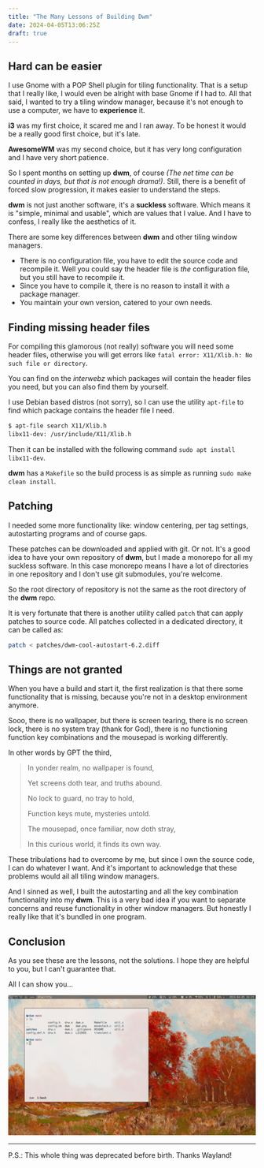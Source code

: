```yaml
---
title: "The Many Lessons of Building Dwm"
date: 2024-04-05T13:06:25Z
draft: true
---
```


## Hard can be easier

I use Gnome with a POP Shell plugin for tiling functionality. That is a setup that I really like, I would even be alright with base Gnome if I had to. All that said, I wanted to try a tiling window manager, because it's not enough to use a computer, we have to **experience** it.

**i3** was my first choice, it scared me and I ran away. To be honest it would be a really good first choice, but it's late.

**AwesomeWM** was my second choice, but it has very long configuration and I have very short patience.

So I spent months on setting up **dwm**, of course _(The net time can be counted in days, but that is not enough drama!)_. Still, there is a benefit of forced slow progression, it makes easier to understand the steps.

**dwm** is not just another software, it's a **suckless** software. Which means it is "simple, minimal and usable", which are values that I value. And I have to confess, I really like the aesthetics of it.

There are some key differences between **dwm** and other tiling window managers.

- There is no configuration file, you have to edit the source code and recompile it. Well you could say the header file is _the_ configuration file, but you still have to recompile it.
- Since you have to compile it, there is no reason to install it with a package manager.
- You maintain your own version, catered to your own needs.

## Finding missing header files

For compiling this glamorous (not really) software you will need some header files, otherwise you will get errors like `fatal error: X11/Xlib.h: No such file or directory`.

You can find on the _interwebz_ which packages will contain the header files you need, but you can also find them by yourself.

I use Debian based distros (not sorry), so I can use the utility `apt-file` to find which package contains the header file I need.

```bash
$ apt-file search X11/Xlib.h
libx11-dev: /usr/include/X11/Xlib.h
```

Then it can be installed with the following command `sudo apt install libx11-dev`.

**dwm** has a `Makefile` so the build process is as simple as running `sudo make clean install`.

## Patching

I needed some more functionality like: window centering, per tag settings, autostarting programs and of course gaps.

These patches can be downloaded and applied with git. Or not. It's a good idea to have your own repository of **dwm**, but I made a monorepo for all my suckless software. In this case monorepo means I have a lot of directories in one repository and I don't use git submodules, you're welcome.

So the root directory of repository is not the same as the root directory of the **dwm** repo.

It is very fortunate that there is another utility called `patch` that can apply patches to source code. All patches collected in a dedicated directory, it can be called as:

```bash
patch < patches/dwm-cool-autostart-6.2.diff
```

## Things are not granted

When you have a build and start it, the first realization is that there some functionality that is missing, because you're not in a desktop environment anymore.

Sooo, there is no wallpaper, but there is screen tearing, there is no screen lock, there is no system tray (thank for God), there is no functioning function key combinations and the mousepad is working differently.

In other words by GPT the third,

> In yonder realm, no wallpaper is found,
>
> Yet screens doth tear, and truths abound.
>
> No lock to guard, no tray to hold,
>
> Function keys mute, mysteries untold.
>
> The mousepad, once familiar, now doth stray,
>
> In this curious world, it finds its own way.

These tribulations had to overcome by me, but since I own the source code, I can do whatever I want. And it's important to acknowledge that these problems would ail all tiling window managers.

And I sinned as well, I built the autostarting and all the key combination functionality into my **dwm**. This is a very bad idea if you want to separate concerns and reuse functionality in other window managers. But honestly I really like that it's bundled in one program.

## Conclusion

As you see these are the lessons, not the solutions. I hope they are helpful to you, but I can't guarantee that.

All I can show you...

![Wierd flex](wierd-flex.png)

---

P.S.: This whole thing was deprecated before birth. Thanks Wayland!
